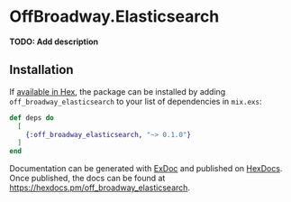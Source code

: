 # OffBroadway.Elasticsearch

**TODO: Add description**

## Installation

If [available in Hex](https://hex.pm/docs/publish), the package can be installed
by adding `off_broadway_elasticsearch` to your list of dependencies in `mix.exs`:

```elixir
def deps do
  [
    {:off_broadway_elasticsearch, "~> 0.1.0"}
  ]
end
```

Documentation can be generated with [ExDoc](https://github.com/elixir-lang/ex_doc)
and published on [HexDocs](https://hexdocs.pm). Once published, the docs can
be found at <https://hexdocs.pm/off_broadway_elasticsearch>.

